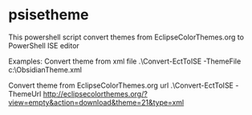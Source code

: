 psisetheme
==========

This powershell script convert themes from EclipseColorThemes.org to PowerShell ISE editor

Examples:
Convert theme from xml file
  .\Convert-EctToISE -ThemeFile c:\ObsidianTheme.xml
  
Convert theme from EclipseColorThemes.org url
  .\Convert-EctToISE -ThemeUrl http://eclipsecolorthemes.org/?view=empty&action=download&theme=21&type=xml 
